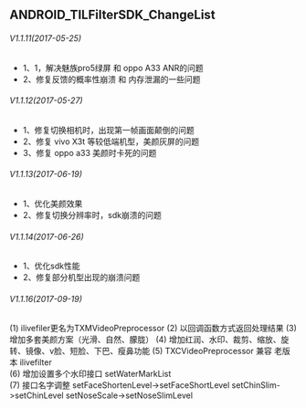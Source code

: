 ## ANDROID_TILFilterSDK_ChangeList

###### V1.1.11(2017-05-25)
* 1、1，解决魅族pro5绿屏 和 oppo A33 ANR的问题
* 2、修复反馈的概率性崩溃 和 内存泄漏的一些问题

###### V1.1.12(2017-05-27)
* 1、修复切换相机时，出现第一帧画面颠倒的问题
* 2、修复 vivo X3t 等较低端机型，美颜灰屏的问题
* 3、修复 oppo a33 美颜时卡死的问题

###### V1.1.13(2017-06-19)
* 1、优化美颜效果
* 2、修复切换分辨率时，sdk崩溃的问题

###### V1.1.14(2017-06-26)
* 1、优化sdk性能
* 2、修复部分机型出现的崩溃问题

###### V1.1.16(2017-09-19)
(1) ilivefiler更名为TXMVideoPreprocessor
(2) 以回调函数方式返回处理结果
(3) 增加多套美颜方案（光滑、自然、朦胧）
(4) 增加红润、水印、裁剪、缩放、旋转、镜像、v脸、短脸、下巴、瘦鼻功能
(5) TXCVideoPreprocessor 兼容 老版本 ilivefilter</br>
(6) 增加设置多个水印接口 setWaterMarkList</br>
(7) 接口名字调整
setFaceShortenLevel->setFaceShortLevel
setChinSlim->setChinLevel
setNoseScale->setNoseSlimLevel
